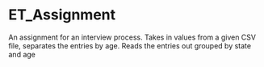 # ET_Assignment
An assignment for an interview process. Takes in values from a given CSV file, separates the entries by age. Reads the entries out grouped by state and age
